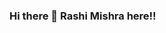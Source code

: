 ### Hi there 👋 Rashi Mishra here!!

<!--
**RASHI2505/RASHI2505** is a ✨ _special_ ✨ repository because its `README.md` (this file) appears on your GitHub profile.

Here are some ideas to get you started:

- 🔭 I’m currently working on Web Development skills.
- 🌱 I’m currently learning Javascript.
- 👯 I’m looking to collaborate on Frontend Projects.
- 💬 Ask me about Content Writing tips!! 
- 📫 How to reach me: Linkedin-
- 😄 Pronouns: she/her/hers

-->
